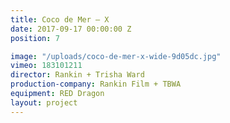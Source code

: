 ```yaml
---
title: Coco de Mer — X
date: 2017-09-17 00:00:00 Z
position: 7

image: "/uploads/coco-de-mer-x-wide-9d05dc.jpg"
vimeo: 183101211
director: Rankin + Trisha Ward
production-company: Rankin Film + TBWA
equipment: RED Dragon
layout: project
---
```


